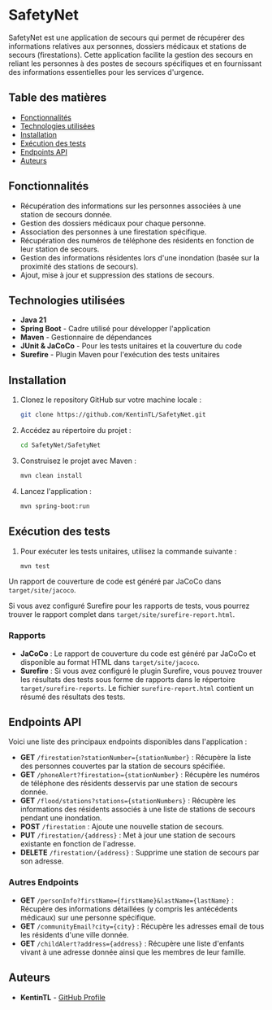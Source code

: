 # SafetyNet

SafetyNet est une application de secours qui permet de récupérer des informations relatives aux personnes, dossiers médicaux et stations de secours (firestations). Cette application facilite la gestion des secours en reliant les personnes à des postes de secours spécifiques et en fournissant des informations essentielles pour les services d'urgence.

## Table des matières

- [Fonctionnalités](#fonctionnalités)
- [Technologies utilisées](#technologies-utilisées)
- [Installation](#installation)
- [Exécution des tests](#exécution-des-tests)
- [Endpoints API](#endpoints-api)
- [Auteurs](#auteurs)

## Fonctionnalités

- Récupération des informations sur les personnes associées à une station de secours donnée.
- Gestion des dossiers médicaux pour chaque personne.
- Association des personnes à une firestation spécifique.
- Récupération des numéros de téléphone des résidents en fonction de leur station de secours.
- Gestion des informations résidentes lors d'une inondation (basée sur la proximité des stations de secours).
- Ajout, mise à jour et suppression des stations de secours.

## Technologies utilisées

- **Java 21**
- **Spring Boot** - Cadre utilisé pour développer l'application
- **Maven** - Gestionnaire de dépendances
- **JUnit & JaCoCo** - Pour les tests unitaires et la couverture du code
- **Surefire** - Plugin Maven pour l'exécution des tests unitaires

## Installation

1. Clonez le repository GitHub sur votre machine locale :

   ```bash
   git clone https://github.com/KentinTL/SafetyNet.git
2. Accédez au répertoire du projet :
   
   ```bash
   cd SafetyNet/SafetyNet
3. Construisez le projet avec Maven :
   
   ```bash
   mvn clean install
4. Lancez l'application :
   
   ```bash
   mvn spring-boot:run

## Exécution des tests

1. Pour exécuter les tests unitaires, utilisez la commande suivante :

    ```bash
    mvn test

Un rapport de couverture de code est généré par JaCoCo dans `target/site/jacoco`.

Si vous avez configuré Surefire pour les rapports de tests, vous pourrez trouver le rapport complet dans `target/site/surefire-report.html`.

### Rapports

- **JaCoCo** : Le rapport de couverture du code est généré par JaCoCo et disponible au format HTML dans `target/site/jacoco`.
- **Surefire** : Si vous avez configuré le plugin Surefire, vous pouvez trouver les résultats des tests sous forme de rapports dans le répertoire `target/surefire-reports`. Le fichier `surefire-report.html` contient un résumé des résultats des tests.

## Endpoints API

Voici une liste des principaux endpoints disponibles dans l'application :

- **GET** `/firestation?stationNumber={stationNumber}` : Récupère la liste des personnes couvertes par la station de secours spécifiée.
- **GET** `/phoneAlert?firestation={stationNumber}` : Récupère les numéros de téléphone des résidents desservis par une station de secours donnée.
- **GET** `/flood/stations?stations={stationNumbers}` : Récupère les informations des résidents associés à une liste de stations de secours pendant une inondation.
- **POST** `/firestation` : Ajoute une nouvelle station de secours.
- **PUT** `/firestation/{address}` : Met à jour une station de secours existante en fonction de l'adresse.
- **DELETE** `/firestation/{address}` : Supprime une station de secours par son adresse.

### Autres Endpoints

- **GET** `/personInfo?firstName={firstName}&lastName={lastName}` : Récupère des informations détaillées (y compris les antécédents médicaux) sur une personne spécifique.
- **GET** `/communityEmail?city={city}` : Récupère les adresses email de tous les résidents d'une ville donnée.
- **GET** `/childAlert?address={address}` : Récupère une liste d'enfants vivant à une adresse donnée ainsi que les membres de leur famille.

## Auteurs

- **KentinTL** - [GitHub Profile](https://github.com/KentinTL)
